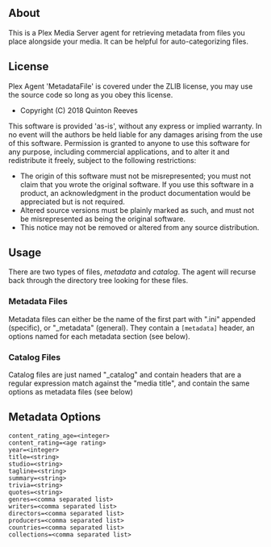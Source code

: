 ## About

This is a Plex Media Server agent for retrieving metadata from files you place alongside your media. It can be helpful for auto-categorizing files.

## License

Plex Agent 'MetadataFile' is covered under the ZLIB license, you may use the source code so long as you obey this license.

* Copyright (C) 2018 Quinton Reeves

This software is provided 'as-is', without any express or implied warranty. In no event will the authors be held liable for any damages arising from the use of this software. Permission is granted to anyone to use this software for any purpose, including commercial applications, and to alter it and redistribute it freely, subject to the following restrictions:

* The origin of this software must not be misrepresented; you must not claim that you wrote the original software. If you use this software in a product, an acknowledgment in the product documentation would be appreciated but is not required.
* Altered source versions must be plainly marked as such, and must not be misrepresented as being the original software.
* This notice may not be removed or altered from any source distribution.

## Usage

There are two types of files, *metadata* and *catalog*. The agent will recurse back through the directory tree looking for these files.

### Metadata Files

Metadata files can either be the name of the first part with ".ini" appended (specific), or "_metadata" (general). They contain a `[metadata]` header, an options named for each metadata section (see below).

### Catalog Files

Catalog files are just named "_catalog" and contain headers that are a regular expression match against the "media title", and contain the same options as metadata files (see below)

## Metadata Options

```
content_rating_age=<integer>
content_rating=<age rating>
year=<integer>
title=<string>
studio=<string>
tagline=<string>
summary=<string>
trivia=<string>
quotes=<string>
genres=<comma separated list>
writers=<comma separated list>
directors=<comma separated list>
producers=<comma separated list>
countries=<comma separated list>
collections=<comma separated list>
```
